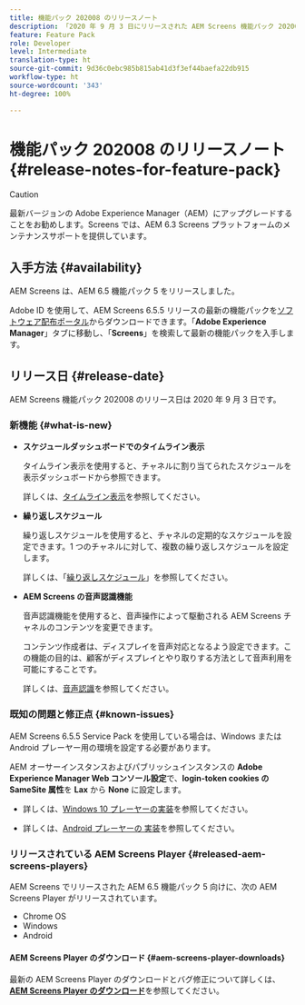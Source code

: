 ```yaml
---
title: 機能パック 202008 のリリースノート
description: 「2020 年 9 月 3 日にリリースされた AEM Screens 機能パック 202008 について説明します。」
feature: Feature Pack
role: Developer
level: Intermediate
translation-type: ht
source-git-commit: 9d36c0ebc985b815ab41d3f3ef44baefa22db915
workflow-type: ht
source-wordcount: '343'
ht-degree: 100%

---
```



# 機能パック 202008 のリリースノート {#release-notes-for-feature-pack}

>[!CAUTION]
>
>最新バージョンの Adobe Experience Manager（AEM）にアップグレードすることをお勧めします。Screens では、AEM 6.3 Screens プラットフォームのメンテナンスサポートを提供しています。

## 入手方法 {#availability}

AEM Screens は、AEM 6.5 機能パック 5 をリリースしました。

Adobe ID を使用して、AEM Screens 6.5.5 リリースの最新の機能パックを[ソフトウェア配布ポータル](https://experience.adobe.com/#/downloads/content/software-distribution/en/aem.html)からダウンロードできます。「**Adobe Experience Manager**」タブに移動し、「**Screens**」を検索して最新の機能パックを入手します。

## リリース日 {#release-date}

AEM Screens 機能パック 202008 のリリース日は 2020 年 9 月 3 日です。

### 新機能 {#what-is-new}

* **スケジュールダッシュボードでのタイムライン表示**

   タイムライン表示を使用すると、チャネルに割り当てられたスケジュールを表示ダッシュボードから参照できます。

   詳しくは、[タイムライン表示](/help/user-guide/channel-assignment-latest-fp.md#timeline-view)を参照してください。

* **繰り返しスケジュール**

   繰り返しスケジュールを使用すると、チャネルの定期的なスケジュールを設定できます。1 つのチャネルに対して、複数の繰り返しスケジュールを設定します。

   詳しくは、「[繰り返しスケジュール](/help/user-guide/channel-assignment-latest-fp.md#recurrence-schedule)」を参照してください。

* **AEM Screens の音声認識機能**

   音声認識機能を使用すると、音声操作によって駆動される AEM Screens チャネルのコンテンツを変更できます。

   コンテンツ作成者は、ディスプレイを音声対応となるよう設定できます。この機能の目的は、顧客がディスプレイとやり取りする方法として音声利用を可能にすることです。

   詳しくは、[音声認識](voice-recognition.md)を参照してください。

### 既知の問題と修正点 {#known-issues}

AEM Screens 6.5.5 Service Pack を使用している場合は、Windows または Android プレーヤー用の環境を設定する必要があります。

AEM オーサーインスタンスおよびパブリッシュインスタンスの **Adobe Experience Manager Web コンソール設定**&#x200B;で、**login-token cookies の SameSite 属性**&#x200B;を **Lax** から **None** に設定します。

* 詳しくは、[Windows 10 プレーヤーの実装](implementing-windows-player.md#fp-environment-setup)を参照してください。

* 詳しくは、[Android プレーヤーの 実装](implementing-android-player.md#fp-environment-setup)を参照してください。

### リリースされている AEM Screens Player {#released-aem-screens-players}

AEM Screens でリリースされた AEM 6.5 機能パック 5 向けに、次の AEM Screens Player がリリースされています。

* Chrome OS
* Windows
* Android

#### AEM Screens Player のダウンロード {#aem-screens-player-downloads}

最新の AEM Screens Player のダウンロードとバグ修正について詳しくは、**[AEM Screens Player のダウンロード](https://download.macromedia.com/screens/index.html)**&#x200B;を参照してください。
